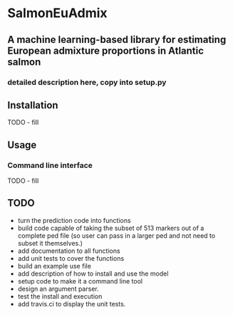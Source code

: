 # SalmonEuAdmix
## A machine learning-based library for estimating European admixture proportions in Atlantic salmon

### detailed description here, copy into setup.py


## Installation
TODO - fill



## Usage 
### Command line interface
TODO - fill





## TODO
- turn the prediction code into functions
- build code capable of taking the subset of 513 markers out of a complete ped file (so user can pass in a larger ped and not need to subset it themselves.)
- add documentation to all functions
- add unit tests to cover the functions
- build an example use file
- add description of how to install and use the model
- setup code to make it a command line tool
- design an argument parser.
- test the install and execution
- add travis.ci to display the unit tests.